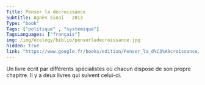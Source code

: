 ```yaml
---
Title: Penser la décroissance
Subtitle: Agnès Sinaï - 2013
Type: "book"
Tags: ["politique" , "systémique"]
TagsLanguages: ["français"]
img: /img/ecology/biblio/penserladecroissance.jpg
hidden: true
link: "https://www.google.fr/books/edition/Penser_la_d%C3%A9croissance/QYQ0DwAAQBAJ?hl=fr&gbpv=1&printsec=frontcover"
---
```


Un livre écrit par différents spécialistes où chacun dispose de son propre chapitre. Il y a deux livres qui suivent celui-ci.